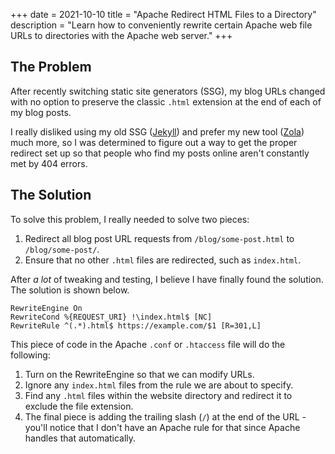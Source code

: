 +++
date = 2021-10-10
title = "Apache Redirect HTML Files to a Directory"
description = "Learn how to conveniently rewrite certain Apache web file URLs to directories with the Apache web server."
+++

## The Problem

After recently switching static site generators (SSG), my blog URLs changed with no option to preserve the classic `.html` extension at the end of each of my blog posts.

I really disliked using my old SSG ([Jekyll](https://jekyllrb.com)) and prefer my new tool ([Zola](https://www.getzola.org)) much more, so I was determined to figure out a way to get the proper redirect set up so that people who find my posts online aren't constantly met by 404 errors.

## The Solution

To solve this problem, I really needed to solve two pieces:

1. Redirect all blog post URL requests from `/blog/some-post.html` to `/blog/some-post/`.
2. Ensure that no other `.html` files are redirected, such as `index.html`.

After _a lot_ of tweaking and testing, I believe I have finally found the solution. The solution is shown below.

```config
RewriteEngine On
RewriteCond %{REQUEST_URI} !\index.html$ [NC]
RewriteRule ^(.*).html$ https://example.com/$1 [R=301,L]
```

This piece of code in the Apache `.conf` or `.htaccess` file will do the following:

1. Turn on the RewriteEngine so that we can modify URLs.
2. Ignore any `index.html` files from the rule we are about to specify.
3. Find any `.html` files within the website directory and redirect it to exclude the file extension.
4. The final piece is adding the trailing slash (`/`) at the end of the URL - you'll notice that I don't have an Apache rule for that since Apache handles that automatically.

